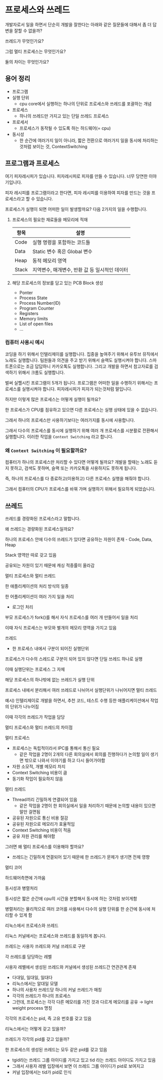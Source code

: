 # 프로세스와 쓰레드

개발자로서 일을 하면서 단순히 개발을 잘한다는 아래와 같은 질문들에 대해서 좀 더 답변을 잘할 수 없을까?

쓰레드가 무엇인가요?

그럼 멀티 프로세스는 무엇인가요?

둘의 차이는 무엇인가요?

## 용어 정리

- 프로그램
- 실행 단위
    - cpu core에서 실행하는 하나의 단위로 프로세스와 쓰레드를 포괄하는 개념
- 프로세스
    - 하나의 쓰레드만 가지고 있는 단일 쓰레드 프로세스
- 프로세서
    - 프로세스가 동작될 수 있도록 하는 하드웨어(= cpu)
- 동시성
    - 한 순간에 여러가지 일이 아니라, 짧은 전환으로 여러가지 일을 동시에 처리하는 것처럼 보이는 것, ContextSwitching

## 프로그램과 프로세스

여기 피자레시피가 있습니다. 피자레시피로 피자를 만들 수 있습니다. 너무 당연한 이야기입니다.

피자 레시피를 프로그램이라고 한다면, 피자 레시피를 이용하여 피자를 만드는 것을 프로세스라고 할 수 있습니다.

프로세스가 실행이 되면 어떠한 일이 발생할까요? 다음 2가지의 일을 수행합니다.

1. 프로세스의 필요한 재료들을 메모리에 적재


    | 항목 | 설명 |
    | --- | --- |
    | Code | 실행 명령을 포함하는 코드들 |
    | Data | Static 변수 혹은 Global 변수 |
    | Heap | 동적 메모리 영역 |
    | Stack | 지역변수, 매개변수, 반환 값 등 일시적인 데이터 |
2. 해당 프로세스의 정보를 담고 있는 PCB Block 생성
    - Ponter
    - Process State
    - Process Number(ID)
    - Program Counter
    - Registers
    - Memory limits
    - List of open files
    - ...

### 컴퓨터 사용시 예시

코딩을 하기 위해서 인텔리제이를 실행합니다. 집중을 높여주기 위해서 유투브 뮤직에서 노래도 실행합니다. 팀원들과 의견을 주고 받기 위해서 슬랙도 실행시켜야 합니다. 스마트폰으로는 조금 답답하니 카카오톡도 실행합니다.  그리고 개발을 하면서 참고자료를 검색하기 위해서 크롬도 실행합니다.

벌써 실핼시킨 프로그램이 5개가 됩니다. 프로그램은 어떠한 일을 수행하기 위해서는 프로세스를 실행시켜야 합니다. 피자레시피가 피자가 되는것처럼 말입니다.

하지만 이렇게 많은 프로세스는 어떻게 실행이 될까요?

한 프로세스가 CPU를 점유하고 있으면 다른 프로세스는 실행 상태에 있을 수 없습니다.

그래서 하나의 프로세스만 사용하기보다는 여러가지를 동시에 사용합니다.

그래서 다수의 프로세스를 동시에 실행하기 위해 여러 개 프로세스를 시분활로 전환해서 실행합니다. 이러한 작업을 `Context Switching` 라고 합니다.

### 왜 `Context Switching` 이 필요할까요?

컴퓨터가 하나의 프로세스만 처리할 수 있다면 어떻게 될까요? 개발을 할때는 노래도 듣지 못하고, 검색도 못하며, 슬랙 또는 카카오톡을 사용하지도 못하게 됩니다.

즉, 하나의 프로세스를 다 종료하고(이용하고) 다른 프로세스 실행을 해줘야 합니다.

그래서 컴퓨터의 CPU가 프로세스를 바꿔 가며 실행하기 위해서 필요하게 되었습니다.

## 쓰레드

쓰레드를 경량화된 프로세스라고 말합니다.

왜 쓰레드는 경량화된 프로세스일까요?

하나의 프로세스 안에 다수의 쓰레드가 있다면 공유하는 자원이 존재 - Code, Data, Heap

Stack 영역만 따로 갖고 있음

공유되는 자원이 있기 때문에 캐싱 적중률이 올라감

멀티 프로세스와 멀티 쓰레드

한 애플리케이션의 처리 방식의 일종

한 어플리케이션이 여러 가지 일을 처리

- 로그인 처리

부모 프로세스가 fork()를 해서 자식 프로세스를 여러 개 만들어서 일을 처리

이때 자식 프로세스는 부모와 별개의 메모리 영역을 가지고 있음

쓰레드

- 한 프로세스 내에서 구분이 되어진 실행단위

프로세스가 다수의 스레드로 구분이 되어 있지 않다면 단일 쓰레드 하나로 실행

이때 실행단위는 프로세스 그 자체

해당 프로세스의 하나밖에 없는 쓰레드가 실행 단위

프로세스 내에서 분리해서 여러 쓰레드로 나뉘어서 실행단위가 나뉘어지면 멀티 쓰레드

예시) 인텔리제이로 개발을 하면서, 추천 코드, 테스트 수행 등한 애플리케이션에서 작업의 단위가 나누어짐

이때 각각의 쓰레드가 작업을 담당

멀티 프로세스와 멀티 쓰레드의 차이점

멀티 프로세스

- 프로세스는 독립적이라서 IPC를 통해서 통신 필요
    - 같은 작업을 2명이 2개의 다른 회의실에서 회의를 진행하다가 논의할 일이 생기면 밖으로 나와서 이야기를 하고 다시 들어가야함
- 자원 소모적, 개별 메모리 차지
- Context Switching 비용이 큼
- 동기화 작업이 필요하지 않음

멀티 쓰레드

- Thread끼리 긴밀하게 연결되어 있음
    - 같은 작업을 2명이 한 회의실에서 일을 처리하기 때문에 논의할 내용이 있으면 말만 걸면됨
- 공유된 자원으로 통신 비용 절감
- 공유된 자원으로 메모리가 효율적임
- Context Switching 비용이 적음
- 공유 자원 관리를 해야함

그러면 왜 멀티 프로세스를 이용해야 할까요?

- 쓰레드는 긴밀하게 연결되어 있기 때문에 한 쓰레드가 문제가 생기면 전체 영향

멀티 코어

하드웨어측면에 가까움

동시성과 병렬처리

동시성은 짧은 순간에 cpu의 시간을 분할해서 동시에 하는 것처럼 보이게함

병렬처리는 물리적으로 여러 코어를 사용해서 다수의 실행 단위를 한 순간에 동시에 처리할 수 있게 함

리눅스에서 프로세스와 쓰레드

리눅스 커널에서는 프로세스와 쓰레드를 동일하게 봅니다.

쓰레드는 사용자 쓰레드와 커널 쓰레드로 구분

각 쓰레드를 담당하는 레벨

사용자 레벨에서 생성된 쓰레드와 커널에서 생성된 쓰레드간 연관관계 존재

- 다대일, 일대일, 일대다
- 리눅스에서는 알대일 모델
- 하나의 사용자 쓰레드당 하나의 커널 쓰레드가 매칭
- 각각의 쓰레드가 하나의 프로세스
- 그런데, 프로세스는 각각 다른 메모리를 가진 것과 다르게 메모리를 공유 → light weight process 명칭

각각의 프로세스는 pid, 즉 고유 번호를 갖고 있음

리눅스에서는 어떻게 갖고 있을까?

쓰레드가 각각의 pid를 갖고 있을까?

한 프로세스의 생성된 쓰레드는 모두 같은 pid를 갖고 있음

- tgid라는 쓰레드 그룹 아이디를 가지고 있고 tid 라는 쓰레드 아이디도 가지고 있음
- 그래서 사용자 레벨 입장에서 보면 이 쓰레드 그룹 아이디가 pid로 보여지고
- 커널 입장에서는 tid가 pid로 인식

